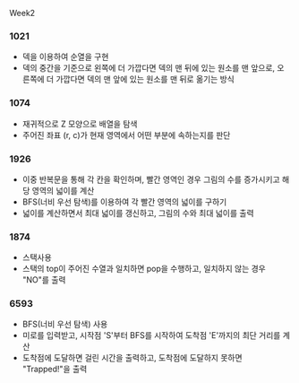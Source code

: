 Week2

### 1021

- 덱을 이용하여 순열을 구현
- 덱의 중간을 기준으로 왼쪽에 더 가깝다면 덱의 맨 뒤에 있는 원소를 맨 앞으로, 오른쪽에 더 가깝다면 덱의 맨 앞에 있는 원소를 맨 뒤로 옮기는 방식

### 1074

- 재귀적으로 Z 모양으로 배열을 탐색
- 주어진 좌표 (r, c)가 현재 영역에서 어떤 부분에 속하는지를 판단

### 1926

- 이중 반복문을 통해 각 칸을 확인하며, 빨간 영역인 경우 그림의 수를 증가시키고 해당 영역의 넓이를 계산
- BFS(너비 우선 탐색)를 이용하여 각 빨간 영역의 넓이를 구하기
- 넓이를 계산하면서 최대 넓이를 갱신하고, 그림의 수와 최대 넓이를 출력

### 1874

- 스택사용
- 스택의 top이 주어진 수열과 일치하면 pop을 수행하고, 일치하지 않는 경우 "NO"를 출력

### 6593

- BFS(너비 우선 탐색) 사용
- 미로를 입력받고, 시작점 'S'부터 BFS를 시작하여 도착점 'E'까지의 최단 거리를 계산
- 도착점에 도달하면 걸린 시간을 출력하고, 도착점에 도달하지 못하면 "Trapped!"을 출력
